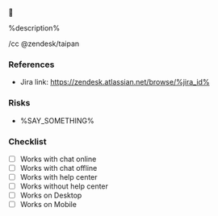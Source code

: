 :snake:

%description%

/cc @zendesk/taipan

### References
 - Jira link: https://zendesk.atlassian.net/browse/%jira_id%

### Risks
 - %SAY_SOMETHING%

### Checklist
 - [ ] Works with chat online
 - [ ] Works with chat offline
 - [ ] Works with help center
 - [ ] Works without help center
 - [ ] Works on Desktop
 - [ ] Works on Mobile
